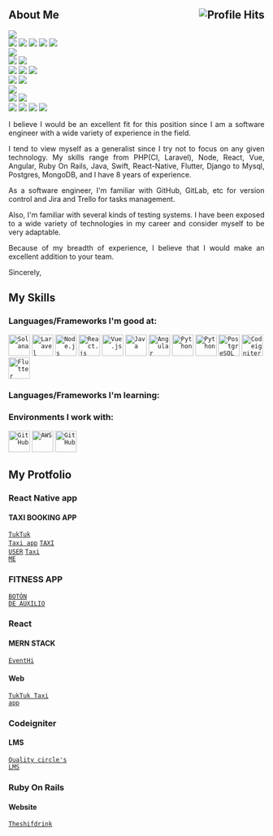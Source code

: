 

<h2>About Me <img align="right" alt="Profile Hits" src="https://komarev.com/ghpvc/?username=topskilldev&style=flat-square"></h2>

![](https://img.shields.io/badge/Javascript-javascript-yellow?style=flat&logo=javascript&logoColor=white&color=2bbc8a)
<br>
![](https://img.shields.io/badge/NodeJS-NodeJS-informational?style=flat&logo=node.js&logoColor=white&color=2bbc8a)
![](https://img.shields.io/badge/ReactJs-ReactJs-informational?style=flat&logo=react&logoColor=white&color=2bbc8a)
![](https://img.shields.io/badge/Angular-Angular-informational?style=flat&logo=angular&logoColor=white&color=2bbc8a)
![](https://img.shields.io/badge/VueJS-VueJS-informational?style=flat&logo=vue.js&logoColor=white&color=2bbc8a)
![](https://img.shields.io/badge/Express-express-informational?style=flat&logo=express&logoColor=white&color=2bbc8a)
<br>
![](https://img.shields.io/badge/Php-php-yellow?style=flat&logo=php&logoColor=white&color=2bbc8a)
<br>
![](https://img.shields.io/badge/Codeigniter-Codeignither-informational?style=flat&logo=codeigniter&logoColor=white&color=2bbc8a)
![](https://img.shields.io/badge/Laravel-Laravel-informational?style=flat&logo=laravel&logoColor=white&color=2bbc8a)
<br>
![](https://img.shields.io/badge/Java-Java-informational?style=flat&logo=java&logoColor=white&color=2bbc8a)
![](https://img.shields.io/badge/Python-Python-informational?style=flat&logo=python&logoColor=white&color=2bbc8a)
![](https://img.shields.io/badge/Ruby%20on%20Rails-Ruby%20on%20Rails-informational?style=flat&logo=rubyonrails&logoColor=white&color=2bbc8a)
<br>
![](https://img.shields.io/badge/Mysql-Mysql-informational?style=flat&logo=Mysql&logoColor=white&color=2bbc8a)
![](https://img.shields.io/badge/Oracle-oracle-informational?style=flat&logo=oracle&logoColor=white&color=2bbc8a)
<br>
![](https://img.shields.io/badge/Blockchain-blockchain-yellow?style=flat&logo=blockchain.com&logoColor=white&color=2bbc8a)
<br>
![](https://img.shields.io/badge/solidity-solidity-informational?style=flat&logo=solidity&logoColor=white&color=2bbc8a)
![](https://img.shields.io/badge/Solana-Solana-informational?style=flat&logo=solana&logoColor=white&color=2bbc8a)
<br>
![](https://img.shields.io/badge/Android-android-informational?style=flat&logo=android&logoColor=white&color=2bbc8a)
![](https://img.shields.io/badge/Ios-ios-informational?style=flat&logo=ios&logoColor=white&color=2bbc8a)
![](https://img.shields.io/badge/Expo-expo-informational?style=flat&logo=expo&logoColor=white&color=2bbc8a)
![](https://img.shields.io/badge/Flutter-Flutter-informational?style=flat&logo=Flutter&logoColor=white&color=2bbc8a)

<p align="justify">I believe I would be an excellent fit for this position since I am a software engineer with a wide variety of experience in the field.</p>

<p align="justify">I tend to view myself as a generalist since I try not to focus on any given technology. 
My skills range from PHP(CI, Laravel), Node, React, Vue, Angular, Ruby On Rails, Java, Swift, React-Native, Flutter, Django to Mysql, Postgres, MongoDB, 
and I have 8 years of experience. </p>

<p align="justify">As a software engineer, I'm familiar with GitHub, GitLab, etc for version control and Jira and Trello for tasks management.</p>

<p align="justify">Also, I'm familiar with several kinds of testing systems.
I have been exposed to a wide variety of technologies in my career and consider myself to be very adaptable.</p>

<p align="justify">Because of my breadth of experience, I believe that I would make an excellent addition to your team.

Sincerely,</p>

## My Skills

### Languages/Frameworks I'm good at:
<code><a href="https://solana.com/"><img alt="Solana" title="Solana" src="https://github.com/todaycodemaster/logos/blob/master/solana.png" height="42"></a></code>
<code><a href="https://laravel.com"><img alt="Laravel" title="Laravel" src="https://topskill.dev/logos/laravel.png" height="42"></a></code>
<code><a href="https://nodejs.org"><img alt="Node.js" title="Node.js" src="https://topskill.dev/logos/nodejs.png" height="42"></a></code>
<code><a href="https://reactjs.org"><img alt="React.js" title="React.js" src="https://topskill.dev/logos/react.png" height="42"></a></code>
<code><a href="https://vuejs.org"><img alt="Vue.js" title="Vue.js" src="https://topskill.dev/logos/vue.png" height="42"></a></code>
<code><a href="https://java.com"><img alt="Java" title="Java" src="https://topskill.dev/logos/java.png" height="42"></a></code>
<code><a href="https://angular.io/"><img alt="Angular" title="Agnular" src="https://github.com/todaycodemaster/logos/blob/master/angular.png" height="42"></a></code>
<code><a href="https://python.org"><img alt="Python" title="Python" src="https://topskill.dev/logos/python.png" height="42"></a></code>
<code><a href="https://www.mysql.com"><img alt="Python" title="Mysql" src="https://github.com/todaycodemaster/logos/blob/master/mysql.png" height="42"></a></code>
<code><a href="https://www.postgresql.org"><img alt="PostgreSQL" title="PostgreSQL" src="https://github.com/todaycodemaster/logos/blob/master/postgresql.png" height="42"></a></code>
<code><a href="https://codeigniter.com/"><img alt="Codeigniter" title="Codeigniter" src="https://github.com/todaycodemaster/logos/blob/master/ci.png" height="42"></a></code>
<code><a href="https://flutter.dev"><img alt="Flutter" title="Flutter" src="https://github.com/todaycodemaster/logos/blob/master/flutter.png" height="42"></a></code>

### Languages/Frameworks I'm learning:


### Environments I work with:

<code><a href="https://github.com/"><img alt="GitHub" title="GitHub" src="https://topskill.dev/logos/git.png" height="42"></a></code>
<code><a href="https://aws.amazon.com/"><img alt="AWS" title="AWS" src="https://topskill.dev/logos/aws.png" height="42"></a></code>
<code><a href="https://azure.microsoft.com/en-us/services/devops/"><img alt="GitHub" title="Azure DevOps" src="https://topskill.dev/logos/azure.png" height="42"></a></code>

## My Protfolio
### React Native app
#### TAXI BOOKING APP
<code><a href="https://play.google.com/store/apps/details?id=com.tuk.tuk.company.app">TukTuk Taxi app</a></code>
<code><a href="https://play.google.com/store/apps/details?id=com.usertaxi.taxiuser">TAXI USER</a></code>
<code><a href="https://play.google.com/store/apps/details?id=com.taxime.client">Taxi ME</a></code>
### FITNESS APP
<code><a href="https://play.google.com/store/apps/details?id=com.botondeauxilio.android&hl=en&gl=US">BOTÓN DE AUXILIO</a></code>
### React
#### MERN STACK
<code><a href="https://www.eventhi.io/">EventHi</a></code>
#### Web
<code><a href="https://tuktuk-11aad.web.app/">TukTuk Taxi app</a></code>

### Codeigniter
#### LMS
<code><a href="https://gosmartacademy.com/">Quality circle's LMS</a></code>
### Ruby On Rails
#### Website
<code><a href="https://www.theshiftdrink.com/">Theshifdrink</a></code>

